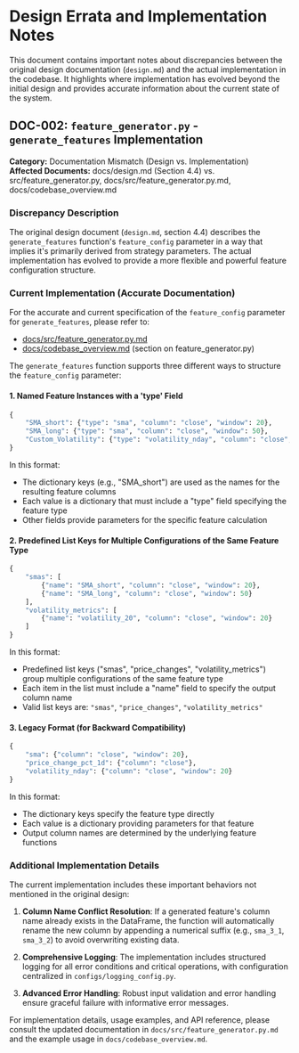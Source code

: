 # Design Errata and Implementation Notes

This document contains important notes about discrepancies between the original design documentation (`design.md`) and the actual implementation in the codebase. It highlights where implementation has evolved beyond the initial design and provides accurate information about the current state of the system.

## DOC-002: `feature_generator.py` - `generate_features` Implementation

**Category:** Documentation Mismatch (Design vs. Implementation)  
**Affected Documents:** docs/design.md (Section 4.4) vs. src/feature_generator.py, docs/src/feature_generator.py.md, docs/codebase_overview.md

### Discrepancy Description

The original design document (`design.md`, section 4.4) describes the `generate_features` function's `feature_config` parameter in a way that implies it's primarily derived from strategy parameters. The actual implementation has evolved to provide a more flexible and powerful feature configuration structure.

### Current Implementation (Accurate Documentation)

For the accurate and current specification of the `feature_config` parameter for `generate_features`, please refer to:
- [docs/src/feature_generator.py.md](src/feature_generator.py.md)
- [docs/codebase_overview.md](codebase_overview.md) (section on feature_generator.py)

The `generate_features` function supports three different ways to structure the `feature_config` parameter:

#### 1. Named Feature Instances with a 'type' Field
```python
{
    "SMA_short": {"type": "sma", "column": "close", "window": 20},
    "SMA_long": {"type": "sma", "column": "close", "window": 50},
    "Custom_Volatility": {"type": "volatility_nday", "column": "close", "window": 30}
}
```
In this format:
- The dictionary keys (e.g., "SMA_short") are used as the names for the resulting feature columns
- Each value is a dictionary that must include a "type" field specifying the feature type
- Other fields provide parameters for the specific feature calculation

#### 2. Predefined List Keys for Multiple Configurations of the Same Feature Type
```python
{
    "smas": [
        {"name": "SMA_short", "column": "close", "window": 20},
        {"name": "SMA_long", "column": "close", "window": 50}
    ],
    "volatility_metrics": [
        {"name": "volatility_20", "column": "close", "window": 20}
    ]
}
```
In this format:
- Predefined list keys ("smas", "price_changes", "volatility_metrics") group multiple configurations of the same feature type
- Each item in the list must include a "name" field to specify the output column name
- Valid list keys are: `"smas"`, `"price_changes"`, `"volatility_metrics"`

#### 3. Legacy Format (for Backward Compatibility)
```python
{
    "sma": {"column": "close", "window": 20},
    "price_change_pct_1d": {"column": "close"},
    "volatility_nday": {"column": "close", "window": 20}
}
```
In this format:
- The dictionary keys specify the feature type directly
- Each value is a dictionary providing parameters for that feature
- Output column names are determined by the underlying feature functions

### Additional Implementation Details

The current implementation includes these important behaviors not mentioned in the original design:

1. **Column Name Conflict Resolution**: If a generated feature's column name already exists in the DataFrame, the function will automatically rename the new column by appending a numerical suffix (e.g., `sma_3_1`, `sma_3_2`) to avoid overwriting existing data.

2. **Comprehensive Logging**: The implementation includes structured logging for all error conditions and critical operations, with configuration centralized in `configs/logging_config.py`.

3. **Advanced Error Handling**: Robust input validation and error handling ensure graceful failure with informative error messages.

For implementation details, usage examples, and API reference, please consult the updated documentation in `docs/src/feature_generator.py.md` and the example usage in `docs/codebase_overview.md`.
